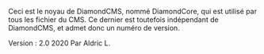 Ceci est le noyau de DiamondCMS, nommé DiamondCore, qui est utilisé par tous les fichier du CMS.
Ce dernier est toutefois indépendant de DiamondCMS, et admet donc un numéro de version.

Version : 2.0 2020
Par Aldric L.